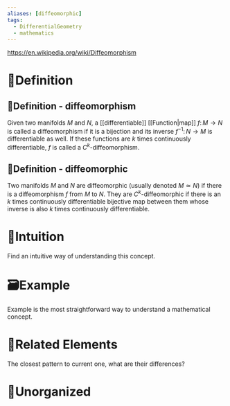 ```yaml
---
aliases: [diffeomorphic]
tags:
  - DifferentialGeometry
  - mathematics
---
```


https://en.wikipedia.org/wiki/Diffeomorphism
# 📝Definition
## 📄Definition - diffeomorphism
Given two manifolds ${\displaystyle M}$ and ${\displaystyle N}$, a [[differentiable]] [[Function|map]] ${\displaystyle f\colon M\rightarrow N}$ is called a diffeomorphism if it is a bijection and its inverse ${\displaystyle f^{-1}\colon N\rightarrow M}$ is differentiable as well. If these functions are ${\displaystyle k}$ times continuously differentiable, ${\displaystyle f}$ is called a ${\displaystyle C^{k}}$-diffeomorphism.

## 📑Definition - diffeomorphic
Two manifolds $M$ and $N$ are diffeomorphic (usually denoted ${\displaystyle M\simeq N}$) if there is a diffeomorphism $f$ from $M$ to $N$. They are $C^{k}$-diffeomorphic if there is an $k$ times continuously differentiable bijective map between them whose inverse is also $k$ times continuously differentiable.

# 🧠Intuition
Find an intuitive way of understanding this concept.

# 🗃Example
Example is the most straightforward way to understand a mathematical concept.

# 🌱Related Elements
The closest pattern to current one, what are their differences?


# 🍂Unorganized